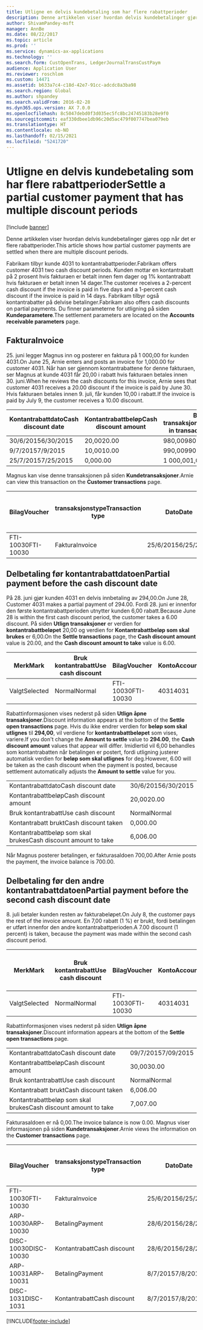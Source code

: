 ```yaml
---
title: Utligne en delvis kundebetaling som har flere rabattperioder
description: Denne artikkelen viser hvordan delvis kundebetalinger gjøres opp når det er flere rabattperioder.
author: ShivamPandey-msft
manager: AnnBe
ms.date: 08/22/2017
ms.topic: article
ms.prod: ''
ms.service: dynamics-ax-applications
ms.technology: ''
ms.search.form: CustOpenTrans, LedgerJournalTransCustPaym
audience: Application User
ms.reviewer: roschlom
ms.custom: 14471
ms.assetid: b633a7c4-c18d-42e7-91cc-adcdc8a3ba98
ms.search.region: Global
ms.author: shpandey
ms.search.validFrom: 2016-02-28
ms.dyn365.ops.version: AX 7.0.0
ms.openlocfilehash: 8c5047debd0f3d035ec5fc8bc24745183b28e9f0
ms.sourcegitcommit: eaf330dbee1db96c20d5ac479f007747bea079eb
ms.translationtype: HT
ms.contentlocale: nb-NO
ms.lasthandoff: 02/15/2021
ms.locfileid: "5241720"
---
```

# <a name="settle-a-partial-customer-payment-that-has-multiple-discount-periods"></a><span data-ttu-id="21cb1-103">Utligne en delvis kundebetaling som har flere rabattperioder</span><span class="sxs-lookup"><span data-stu-id="21cb1-103">Settle a partial customer payment that has multiple discount periods</span></span>

[!include [banner](../includes/banner.md)]

<span data-ttu-id="21cb1-104">Denne artikkelen viser hvordan delvis kundebetalinger gjøres opp når det er flere rabattperioder.</span><span class="sxs-lookup"><span data-stu-id="21cb1-104">This article shows how partial customer payments are settled when there are multiple discount periods.</span></span>

<span data-ttu-id="21cb1-105">Fabrikam tilbyr kunde 4031 to kontantrabattperioder.</span><span class="sxs-lookup"><span data-stu-id="21cb1-105">Fabrikam offers customer 4031 two cash discount periods.</span></span> <span data-ttu-id="21cb1-106">Kunden mottar en kontantrabatt på 2 prosent hvis fakturaen er betalt innen fem dager og 1% kontantrabatt hvis fakturaen er betalt innen 14 dager.</span><span class="sxs-lookup"><span data-stu-id="21cb1-106">The customer receives a 2-percent cash discount if the invoice is paid in five days and a 1-percent cash discount if the invoice is paid in 14 days.</span></span> <span data-ttu-id="21cb1-107">Fabrikam tilbyr også kontantrabatter på delvise betalinger.</span><span class="sxs-lookup"><span data-stu-id="21cb1-107">Fabrikam also offers cash discounts on partial payments.</span></span> <span data-ttu-id="21cb1-108">Du finner parameterne for utligning på siden **Kundeparametere**.</span><span class="sxs-lookup"><span data-stu-id="21cb1-108">The settlement parameters are located on the **Accounts receivable parameters** page.</span></span>

## <a name="invoice"></a><span data-ttu-id="21cb1-109">Faktura</span><span class="sxs-lookup"><span data-stu-id="21cb1-109">Invoice</span></span>
<span data-ttu-id="21cb1-110">25. juni legger Magnus inn og posterer en faktura på 1 000,00 for kunden 4031.</span><span class="sxs-lookup"><span data-stu-id="21cb1-110">On June 25, Arnie enters and posts an invoice for 1,000.00 for customer 4031.</span></span> <span data-ttu-id="21cb1-111">Når han ser gjennom kontantrabattene for denne fakturaen, ser Magnus at kunde 4031 får 20,00 i rabatt hvis fakturaen betales innen 30. juni.</span><span class="sxs-lookup"><span data-stu-id="21cb1-111">When he reviews the cash discounts for this invoice, Arnie sees that customer 4031 receives a 20.00 discount if the invoice is paid by June 30.</span></span> <span data-ttu-id="21cb1-112">Hvis fakturaen betales innen 9. juli, får kunden 10,00 i rabatt.</span><span class="sxs-lookup"><span data-stu-id="21cb1-112">If the invoice is paid by July 9, the customer receives a 10.00 discount.</span></span>

| <span data-ttu-id="21cb1-113">Kontantrabattdato</span><span class="sxs-lookup"><span data-stu-id="21cb1-113">Cash discount date</span></span> | <span data-ttu-id="21cb1-114">Kontantrabattbeløp</span><span class="sxs-lookup"><span data-stu-id="21cb1-114">Cash discount amount</span></span> | <span data-ttu-id="21cb1-115">Beløp i transaksjonsvaluta</span><span class="sxs-lookup"><span data-stu-id="21cb1-115">Amount in transaction currency</span></span> |
|--------------------|----------------------|--------------------------------|
| <span data-ttu-id="21cb1-116">30/6/2015</span><span class="sxs-lookup"><span data-stu-id="21cb1-116">6/30/2015</span></span>          | <span data-ttu-id="21cb1-117">20,00</span><span class="sxs-lookup"><span data-stu-id="21cb1-117">20.00</span></span>                | <span data-ttu-id="21cb1-118">980,00</span><span class="sxs-lookup"><span data-stu-id="21cb1-118">980.00</span></span>                         |
| <span data-ttu-id="21cb1-119">9/7/2015</span><span class="sxs-lookup"><span data-stu-id="21cb1-119">7/9/2015</span></span>           | <span data-ttu-id="21cb1-120">10,00</span><span class="sxs-lookup"><span data-stu-id="21cb1-120">10.00</span></span>                | <span data-ttu-id="21cb1-121">990,00</span><span class="sxs-lookup"><span data-stu-id="21cb1-121">990.00</span></span>                         |
| <span data-ttu-id="21cb1-122">25/7/2015</span><span class="sxs-lookup"><span data-stu-id="21cb1-122">7/25/2015</span></span>          | <span data-ttu-id="21cb1-123">0,00</span><span class="sxs-lookup"><span data-stu-id="21cb1-123">0.00</span></span>                 | <span data-ttu-id="21cb1-124">1 000,00</span><span class="sxs-lookup"><span data-stu-id="21cb1-124">1,000.00</span></span>                       |

<span data-ttu-id="21cb1-125">Magnus kan vise denne transaksjonen på siden **Kundetransaksjoner**.</span><span class="sxs-lookup"><span data-stu-id="21cb1-125">Arnie can view this transaction on the **Customer transactions** page.</span></span>

| <span data-ttu-id="21cb1-126">Bilag</span><span class="sxs-lookup"><span data-stu-id="21cb1-126">Voucher</span></span>   | <span data-ttu-id="21cb1-127">transaksjonstype</span><span class="sxs-lookup"><span data-stu-id="21cb1-127">Transaction type</span></span> | <span data-ttu-id="21cb1-128">Dato</span><span class="sxs-lookup"><span data-stu-id="21cb1-128">Date</span></span>      | <span data-ttu-id="21cb1-129">Faktura</span><span class="sxs-lookup"><span data-stu-id="21cb1-129">Invoice</span></span> | <span data-ttu-id="21cb1-130">Beløp i transaksjonsvaluta, debet</span><span class="sxs-lookup"><span data-stu-id="21cb1-130">Amount in transaction currency debit</span></span> | <span data-ttu-id="21cb1-131">Beløp i transaksjonsvaluta, kredit</span><span class="sxs-lookup"><span data-stu-id="21cb1-131">Amount in transaction currency credit</span></span> | <span data-ttu-id="21cb1-132">Saldo</span><span class="sxs-lookup"><span data-stu-id="21cb1-132">Balance</span></span>  | <span data-ttu-id="21cb1-133">Valuta</span><span class="sxs-lookup"><span data-stu-id="21cb1-133">Currency</span></span> |
|-----------|------------------|-----------|---------|--------------------------------------|---------------------------------------|----------|----------|
| <span data-ttu-id="21cb1-134">FTI-10030</span><span class="sxs-lookup"><span data-stu-id="21cb1-134">FTI-10030</span></span> | <span data-ttu-id="21cb1-135">Faktura</span><span class="sxs-lookup"><span data-stu-id="21cb1-135">Invoice</span></span>          | <span data-ttu-id="21cb1-136">25/6/2015</span><span class="sxs-lookup"><span data-stu-id="21cb1-136">6/25/2015</span></span> | <span data-ttu-id="21cb1-137">10030</span><span class="sxs-lookup"><span data-stu-id="21cb1-137">10030</span></span>   | <span data-ttu-id="21cb1-138">1 000,00</span><span class="sxs-lookup"><span data-stu-id="21cb1-138">1,000.00</span></span>                             |                                       | <span data-ttu-id="21cb1-139">1 000,00</span><span class="sxs-lookup"><span data-stu-id="21cb1-139">1,000.00</span></span> | <span data-ttu-id="21cb1-140">USD</span><span class="sxs-lookup"><span data-stu-id="21cb1-140">USD</span></span>      |

## <a name="partial-payment-before-the-cash-discount-date"></a><span data-ttu-id="21cb1-141">Delbetaling før kontantrabattdatoen</span><span class="sxs-lookup"><span data-stu-id="21cb1-141">Partial payment before the cash discount date</span></span>
<span data-ttu-id="21cb1-142">På 28. juni gjør kunden 4031 en delvis innbetaling av 294,00.</span><span class="sxs-lookup"><span data-stu-id="21cb1-142">On June 28, Customer 4031 makes a partial payment of 294.00.</span></span> <span data-ttu-id="21cb1-143">Fordi 28. juni er innenfor den første kontantrabattperioden utnytter kunden 6,00 rabatt.</span><span class="sxs-lookup"><span data-stu-id="21cb1-143">Because June 28 is within the first cash discount period, the customer takes a 6.00 discount.</span></span> <span data-ttu-id="21cb1-144">På siden **Utlign transaksjoner** er verdien for **kontantrabattbeløpet** 20,00 og verdien for **Kontantrabattbeløp som skal brukes** er 6,00.</span><span class="sxs-lookup"><span data-stu-id="21cb1-144">On the **Settle transactions** page, the **Cash discount amount** value is 20.00, and the **Cash discount amount to take** value is 6.00.</span></span>

| <span data-ttu-id="21cb1-145">Merk</span><span class="sxs-lookup"><span data-stu-id="21cb1-145">Mark</span></span>     | <span data-ttu-id="21cb1-146">Bruk kontantrabatt</span><span class="sxs-lookup"><span data-stu-id="21cb1-146">Use cash discount</span></span> | <span data-ttu-id="21cb1-147">Bilag</span><span class="sxs-lookup"><span data-stu-id="21cb1-147">Voucher</span></span>   | <span data-ttu-id="21cb1-148">Konto</span><span class="sxs-lookup"><span data-stu-id="21cb1-148">Account</span></span> | <span data-ttu-id="21cb1-149">Dato</span><span class="sxs-lookup"><span data-stu-id="21cb1-149">Date</span></span>      | <span data-ttu-id="21cb1-150">Forfallsdato</span><span class="sxs-lookup"><span data-stu-id="21cb1-150">Due date</span></span>  | <span data-ttu-id="21cb1-151">Faktura</span><span class="sxs-lookup"><span data-stu-id="21cb1-151">Invoice</span></span> | <span data-ttu-id="21cb1-152">Beløp i transaksjonsvaluta</span><span class="sxs-lookup"><span data-stu-id="21cb1-152">Amount in transaction currency</span></span> | <span data-ttu-id="21cb1-153">Valuta</span><span class="sxs-lookup"><span data-stu-id="21cb1-153">Currency</span></span> | <span data-ttu-id="21cb1-154">Beløp som skal utlignes</span><span class="sxs-lookup"><span data-stu-id="21cb1-154">Amount to settle</span></span> |
|----------|-------------------|-----------|---------|-----------|-----------|---------|--------------------------------|----------|------------------|
| <span data-ttu-id="21cb1-155">Valgt</span><span class="sxs-lookup"><span data-stu-id="21cb1-155">Selected</span></span> | <span data-ttu-id="21cb1-156">Normal</span><span class="sxs-lookup"><span data-stu-id="21cb1-156">Normal</span></span>            | <span data-ttu-id="21cb1-157">FTI-10030</span><span class="sxs-lookup"><span data-stu-id="21cb1-157">FTI-10030</span></span> | <span data-ttu-id="21cb1-158">4031</span><span class="sxs-lookup"><span data-stu-id="21cb1-158">4031</span></span>    | <span data-ttu-id="21cb1-159">25/6/2015</span><span class="sxs-lookup"><span data-stu-id="21cb1-159">6/25/2015</span></span> | <span data-ttu-id="21cb1-160">25/7/2015</span><span class="sxs-lookup"><span data-stu-id="21cb1-160">7/25/2015</span></span> | <span data-ttu-id="21cb1-161">10030</span><span class="sxs-lookup"><span data-stu-id="21cb1-161">10030</span></span>   | <span data-ttu-id="21cb1-162">1 000,00</span><span class="sxs-lookup"><span data-stu-id="21cb1-162">1,000.00</span></span>                       | <span data-ttu-id="21cb1-163">USD</span><span class="sxs-lookup"><span data-stu-id="21cb1-163">USD</span></span>      | <span data-ttu-id="21cb1-164">294,00</span><span class="sxs-lookup"><span data-stu-id="21cb1-164">294.00</span></span>           |

<span data-ttu-id="21cb1-165">Rabattinformasjonen vises nederst på siden **Utlign åpne transaksjoner**.</span><span class="sxs-lookup"><span data-stu-id="21cb1-165">Discount information appears at the bottom of the **Settle open transactions** page.</span></span> <span data-ttu-id="21cb1-166">Hvis du ikke endrer verdien for **beløp som skal utlignes** til **294,00**, vil verdiene for **kontantrabattbeløpet** som vises, variere.</span><span class="sxs-lookup"><span data-stu-id="21cb1-166">If you don't change the **Amount to settle** value to **294.00**, the **Cash discount amount** values that appear will differ.</span></span> <span data-ttu-id="21cb1-167">Imidlertid vil 6,00 behandles som kontantrabatten når betalingen er postert, fordi utligning justerer automatisk verdien for **beløp som skal utlignes** for deg.</span><span class="sxs-lookup"><span data-stu-id="21cb1-167">However, 6.00 will be taken as the cash discount when the payment is posted, because settlement automatically adjusts the **Amount to settle** value for you.</span></span>

|                              |           |
|------------------------------|-----------|
| <span data-ttu-id="21cb1-168">Kontantrabattdato</span><span class="sxs-lookup"><span data-stu-id="21cb1-168">Cash discount date</span></span>           | <span data-ttu-id="21cb1-169">30/6/2015</span><span class="sxs-lookup"><span data-stu-id="21cb1-169">6/30/2015</span></span> |
| <span data-ttu-id="21cb1-170">Kontantrabattbeløp</span><span class="sxs-lookup"><span data-stu-id="21cb1-170">Cash discount amount</span></span>         | <span data-ttu-id="21cb1-171">20,00</span><span class="sxs-lookup"><span data-stu-id="21cb1-171">20.00</span></span>     |
| <span data-ttu-id="21cb1-172">Bruk kontantrabatt</span><span class="sxs-lookup"><span data-stu-id="21cb1-172">Use cash discount</span></span>            | <span data-ttu-id="21cb1-173">Normal</span><span class="sxs-lookup"><span data-stu-id="21cb1-173">Normal</span></span>    |
| <span data-ttu-id="21cb1-174">Kontantrabatt brukt</span><span class="sxs-lookup"><span data-stu-id="21cb1-174">Cash discount taken</span></span>          | <span data-ttu-id="21cb1-175">0,00</span><span class="sxs-lookup"><span data-stu-id="21cb1-175">0.00</span></span>      |
| <span data-ttu-id="21cb1-176">Kontantrabattbeløp som skal brukes</span><span class="sxs-lookup"><span data-stu-id="21cb1-176">Cash discount amount to take</span></span> | <span data-ttu-id="21cb1-177">6,00</span><span class="sxs-lookup"><span data-stu-id="21cb1-177">6.00</span></span>      |

<span data-ttu-id="21cb1-178">Når Magnus posterer betalingen, er fakturasaldoen 700,00.</span><span class="sxs-lookup"><span data-stu-id="21cb1-178">After Arnie posts the payment, the invoice balance is 700.00.</span></span>

## <a name="partial-payment-before-the-second-cash-discount-date"></a><span data-ttu-id="21cb1-179">Delbetaling før den andre kontantrabattdatoen</span><span class="sxs-lookup"><span data-stu-id="21cb1-179">Partial payment before the second cash discount date</span></span>
<span data-ttu-id="21cb1-180">8. juli betaler kunden resten av fakturabeløpet.</span><span class="sxs-lookup"><span data-stu-id="21cb1-180">On July 8, the customer pays the rest of the invoice amount.</span></span> <span data-ttu-id="21cb1-181">En 7,00 rabatt (1 %) er brukt, fordi betalingen er utført innenfor den andre kontantrabattperioden.</span><span class="sxs-lookup"><span data-stu-id="21cb1-181">A 7.00 discount (1 percent) is taken, because the payment was made within the second cash discount period.</span></span>

| <span data-ttu-id="21cb1-182">Merk</span><span class="sxs-lookup"><span data-stu-id="21cb1-182">Mark</span></span>     | <span data-ttu-id="21cb1-183">Bruk kontantrabatt</span><span class="sxs-lookup"><span data-stu-id="21cb1-183">Use cash discount</span></span> | <span data-ttu-id="21cb1-184">Bilag</span><span class="sxs-lookup"><span data-stu-id="21cb1-184">Voucher</span></span>   | <span data-ttu-id="21cb1-185">Konto</span><span class="sxs-lookup"><span data-stu-id="21cb1-185">Account</span></span> | <span data-ttu-id="21cb1-186">Dato</span><span class="sxs-lookup"><span data-stu-id="21cb1-186">Date</span></span>      | <span data-ttu-id="21cb1-187">Forfallsdato</span><span class="sxs-lookup"><span data-stu-id="21cb1-187">Due date</span></span>  | <span data-ttu-id="21cb1-188">Faktura</span><span class="sxs-lookup"><span data-stu-id="21cb1-188">Invoice</span></span> | <span data-ttu-id="21cb1-189">Beløp i transaksjonsvaluta, debet</span><span class="sxs-lookup"><span data-stu-id="21cb1-189">Amount in transaction currency debit</span></span> | <span data-ttu-id="21cb1-190">Beløp i transaksjonsvaluta, kredit</span><span class="sxs-lookup"><span data-stu-id="21cb1-190">Amount in transaction currency credit</span></span> | <span data-ttu-id="21cb1-191">Valuta</span><span class="sxs-lookup"><span data-stu-id="21cb1-191">Currency</span></span> | <span data-ttu-id="21cb1-192">Beløp som skal utlignes</span><span class="sxs-lookup"><span data-stu-id="21cb1-192">Amount to settle</span></span> |
|----------|-------------------|-----------|---------|-----------|-----------|---------|--------------------------------------|---------------------------------------|----------|------------------|
| <span data-ttu-id="21cb1-193">Valgt</span><span class="sxs-lookup"><span data-stu-id="21cb1-193">Selected</span></span> | <span data-ttu-id="21cb1-194">Normal</span><span class="sxs-lookup"><span data-stu-id="21cb1-194">Normal</span></span>            | <span data-ttu-id="21cb1-195">FTI-10030</span><span class="sxs-lookup"><span data-stu-id="21cb1-195">FTI-10030</span></span> | <span data-ttu-id="21cb1-196">4031</span><span class="sxs-lookup"><span data-stu-id="21cb1-196">4031</span></span>    | <span data-ttu-id="21cb1-197">25/6/2015</span><span class="sxs-lookup"><span data-stu-id="21cb1-197">6/25/2015</span></span> | <span data-ttu-id="21cb1-198">25/7/2015</span><span class="sxs-lookup"><span data-stu-id="21cb1-198">7/25/2015</span></span> | <span data-ttu-id="21cb1-199">10030</span><span class="sxs-lookup"><span data-stu-id="21cb1-199">10030</span></span>   | <span data-ttu-id="21cb1-200">700,00</span><span class="sxs-lookup"><span data-stu-id="21cb1-200">700.00</span></span>                               |                                       | <span data-ttu-id="21cb1-201">USD</span><span class="sxs-lookup"><span data-stu-id="21cb1-201">USD</span></span>      | <span data-ttu-id="21cb1-202">693,00</span><span class="sxs-lookup"><span data-stu-id="21cb1-202">693.00</span></span>           |

<span data-ttu-id="21cb1-203">Rabattinformasjonen vises nederst på siden **Utlign åpne transaksjoner**.</span><span class="sxs-lookup"><span data-stu-id="21cb1-203">Discount information appears at the bottom of the **Settle open transactions** page.</span></span>

|                              |           |
|------------------------------|-----------|
| <span data-ttu-id="21cb1-204">Kontantrabattdato</span><span class="sxs-lookup"><span data-stu-id="21cb1-204">Cash discount date</span></span>           | <span data-ttu-id="21cb1-205">09/7/2015</span><span class="sxs-lookup"><span data-stu-id="21cb1-205">7/09/2015</span></span> |
| <span data-ttu-id="21cb1-206">Kontantrabattbeløp</span><span class="sxs-lookup"><span data-stu-id="21cb1-206">Cash discount amount</span></span>         | <span data-ttu-id="21cb1-207">30,00</span><span class="sxs-lookup"><span data-stu-id="21cb1-207">30.00</span></span>     |
| <span data-ttu-id="21cb1-208">Bruk kontantrabatt</span><span class="sxs-lookup"><span data-stu-id="21cb1-208">Use cash discount</span></span>            | <span data-ttu-id="21cb1-209">Normal</span><span class="sxs-lookup"><span data-stu-id="21cb1-209">Normal</span></span>    |
| <span data-ttu-id="21cb1-210">Kontantrabatt brukt</span><span class="sxs-lookup"><span data-stu-id="21cb1-210">Cash discount taken</span></span>          | <span data-ttu-id="21cb1-211">6,00</span><span class="sxs-lookup"><span data-stu-id="21cb1-211">6.00</span></span>      |
| <span data-ttu-id="21cb1-212">Kontantrabattbeløp som skal brukes</span><span class="sxs-lookup"><span data-stu-id="21cb1-212">Cash discount amount to take</span></span> | <span data-ttu-id="21cb1-213">7,00</span><span class="sxs-lookup"><span data-stu-id="21cb1-213">7.00</span></span>      |

<span data-ttu-id="21cb1-214">Fakturasaldoen er nå 0,00.</span><span class="sxs-lookup"><span data-stu-id="21cb1-214">The invoice balance is now 0.00.</span></span> <span data-ttu-id="21cb1-215">Magnus viser informasjonen på siden **Kundetransaksjoner**.</span><span class="sxs-lookup"><span data-stu-id="21cb1-215">Arnie views the information on the **Customer transactions** page.</span></span>

| <span data-ttu-id="21cb1-216">Bilag</span><span class="sxs-lookup"><span data-stu-id="21cb1-216">Voucher</span></span>    | <span data-ttu-id="21cb1-217">transaksjonstype</span><span class="sxs-lookup"><span data-stu-id="21cb1-217">Transaction type</span></span> | <span data-ttu-id="21cb1-218">Dato</span><span class="sxs-lookup"><span data-stu-id="21cb1-218">Date</span></span>      | <span data-ttu-id="21cb1-219">Faktura</span><span class="sxs-lookup"><span data-stu-id="21cb1-219">Invoice</span></span> | <span data-ttu-id="21cb1-220">Beløp i transaksjonsvaluta, debet</span><span class="sxs-lookup"><span data-stu-id="21cb1-220">Amount in transaction currency debit</span></span> | <span data-ttu-id="21cb1-221">Beløp i transaksjonsvaluta, kredit</span><span class="sxs-lookup"><span data-stu-id="21cb1-221">Amount in transaction currency credit</span></span> | <span data-ttu-id="21cb1-222">Saldo</span><span class="sxs-lookup"><span data-stu-id="21cb1-222">Balance</span></span> | <span data-ttu-id="21cb1-223">Valuta</span><span class="sxs-lookup"><span data-stu-id="21cb1-223">Currency</span></span> |
|------------|------------------|-----------|---------|--------------------------------------|---------------------------------------|---------|----------|
| <span data-ttu-id="21cb1-224">FTI-10030</span><span class="sxs-lookup"><span data-stu-id="21cb1-224">FTI-10030</span></span>  | <span data-ttu-id="21cb1-225">Faktura</span><span class="sxs-lookup"><span data-stu-id="21cb1-225">Invoice</span></span>          | <span data-ttu-id="21cb1-226">25/6/2015</span><span class="sxs-lookup"><span data-stu-id="21cb1-226">6/25/2015</span></span> | <span data-ttu-id="21cb1-227">10030</span><span class="sxs-lookup"><span data-stu-id="21cb1-227">10030</span></span>   | <span data-ttu-id="21cb1-228">1 000,00</span><span class="sxs-lookup"><span data-stu-id="21cb1-228">1,000.00</span></span>                             |                                       | <span data-ttu-id="21cb1-229">0,00</span><span class="sxs-lookup"><span data-stu-id="21cb1-229">0.00</span></span>    | <span data-ttu-id="21cb1-230">USD</span><span class="sxs-lookup"><span data-stu-id="21cb1-230">USD</span></span>      |
| <span data-ttu-id="21cb1-231">ARP-10030</span><span class="sxs-lookup"><span data-stu-id="21cb1-231">ARP-10030</span></span>  |  <span data-ttu-id="21cb1-232">Betaling</span><span class="sxs-lookup"><span data-stu-id="21cb1-232">Payment</span></span>         | <span data-ttu-id="21cb1-233">28/6/2015</span><span class="sxs-lookup"><span data-stu-id="21cb1-233">6/28/2015</span></span> |         |                                      | <span data-ttu-id="21cb1-234">294,00</span><span class="sxs-lookup"><span data-stu-id="21cb1-234">294.00</span></span>                                | <span data-ttu-id="21cb1-235">0,00</span><span class="sxs-lookup"><span data-stu-id="21cb1-235">0.00</span></span>    | <span data-ttu-id="21cb1-236">USD</span><span class="sxs-lookup"><span data-stu-id="21cb1-236">USD</span></span>      |
| <span data-ttu-id="21cb1-237">DISC-10030</span><span class="sxs-lookup"><span data-stu-id="21cb1-237">DISC-10030</span></span> |  <span data-ttu-id="21cb1-238">Kontantrabatt</span><span class="sxs-lookup"><span data-stu-id="21cb1-238">Cash discount</span></span>   | <span data-ttu-id="21cb1-239">28/6/2015</span><span class="sxs-lookup"><span data-stu-id="21cb1-239">6/28/2015</span></span> |         |                                      | <span data-ttu-id="21cb1-240">6,00</span><span class="sxs-lookup"><span data-stu-id="21cb1-240">6.00</span></span>                                  | <span data-ttu-id="21cb1-241">0,00</span><span class="sxs-lookup"><span data-stu-id="21cb1-241">0.00</span></span>    | <span data-ttu-id="21cb1-242">USD</span><span class="sxs-lookup"><span data-stu-id="21cb1-242">USD</span></span>      |
| <span data-ttu-id="21cb1-243">ARP-10031</span><span class="sxs-lookup"><span data-stu-id="21cb1-243">ARP-10031</span></span>  |  <span data-ttu-id="21cb1-244">Betaling</span><span class="sxs-lookup"><span data-stu-id="21cb1-244">Payment</span></span>         | <span data-ttu-id="21cb1-245">8/7/2015</span><span class="sxs-lookup"><span data-stu-id="21cb1-245">7/8/2015</span></span>  |         |                                      | <span data-ttu-id="21cb1-246">693,00</span><span class="sxs-lookup"><span data-stu-id="21cb1-246">693.00</span></span>                                | <span data-ttu-id="21cb1-247">0,00</span><span class="sxs-lookup"><span data-stu-id="21cb1-247">0.00</span></span>    | <span data-ttu-id="21cb1-248">USD</span><span class="sxs-lookup"><span data-stu-id="21cb1-248">USD</span></span>      |
| <span data-ttu-id="21cb1-249">DISC-1031</span><span class="sxs-lookup"><span data-stu-id="21cb1-249">DISC-1031</span></span>  |  <span data-ttu-id="21cb1-250">Kontantrabatt</span><span class="sxs-lookup"><span data-stu-id="21cb1-250">Cash discount</span></span>   | <span data-ttu-id="21cb1-251">8/7/2015</span><span class="sxs-lookup"><span data-stu-id="21cb1-251">7/8/2015</span></span>  |         |                                      | <span data-ttu-id="21cb1-252">7,00</span><span class="sxs-lookup"><span data-stu-id="21cb1-252">7.00</span></span>                                  | <span data-ttu-id="21cb1-253">0,00</span><span class="sxs-lookup"><span data-stu-id="21cb1-253">0.00</span></span>    | <span data-ttu-id="21cb1-254">USD</span><span class="sxs-lookup"><span data-stu-id="21cb1-254">USD</span></span>      |







[!INCLUDE[footer-include](../../includes/footer-banner.md)]